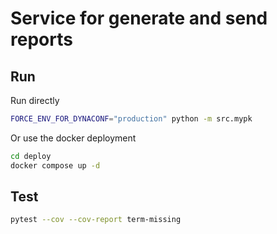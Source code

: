 # Service for generate and send reports

## Run

Run directly

```bash
FORCE_ENV_FOR_DYNACONF="production" python -m src.mypk
```

Or use the docker deployment

```bash
cd deploy
docker compose up -d
```

## Test

```bash
pytest --cov --cov-report term-missing
```
